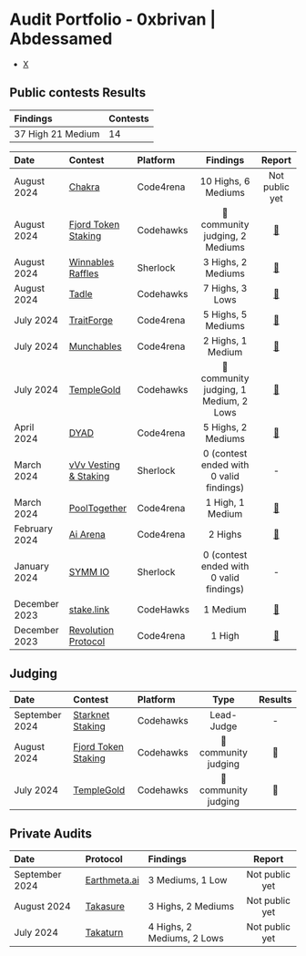 # Audit Portfolio - 0xbrivan | Abdessamed


- [X](https://twitter.com/bri_samed)

## Public contests Results


| Findings             | Contests    | 
|:-------------------|:-------------|
| 37 High 21 Medium   | 14 |

| Date             | Contest                                                                       | Platform                                                                                 | Findings | Report | 
|:-------------------|:------------------------------------------------------------------------------|:--------------------------------------------------------------------------------------------|:-------:| :-------:|
|August 2024  | [Chakra](https://code4rena.com/audits/2024-08-chakra) | Code4rena | 10 Highs, 6 Mediums | Not public yet
|August 2024  | [Fjord Token Staking](https://codehawks.cyfrin.io/c/2024-08-fjord) | Codehawks | 🥇 community judging, 2 Mediums | [📝](./reports/FjordStaking/README.md)
|August 2024  | [Winnables Raffles](https://audits.sherlock.xyz/contests/516) | Sherlock | 3 Highs, 2 Mediums | [📝](./reports/Winnables/README.md)
|August 2024  | [Tadle](https://codehawks.cyfrin.io/c/2024-08-tadle) | Codehawks | 7 Highs, 3 Lows | [📝](/reports/Tadle/README.md)
|July 2024  | [TraitForge](https://code4rena.com/audits/2024-07-traitforge) | Code4rena | 5 Highs, 5 Mediums | [📝](./reports/TraitForge/README.md)
|July 2024  | [Munchables](https://code4rena.com/audits/2024-07-munchables#top) | Code4rena | 2 Highs, 1 Medium | [📝](./reports/Munchables/README.md)
|July 2024  | [TempleGold](https://codehawks.cyfrin.io/c/2024-07-templegold/) | Codehawks | 🥇 community judging, 1 Medium, 2 Lows | [📝](./reports/TempleGold/README.md)
|April 2024  | [DYAD](https://code4rena.com/audits/2024-04-dyad#top) | Code4rena | 5 Highs, 2 Mediums | [📝](./reports/DYAD/README.md)
|March 2024  | [vVv Vesting & Staking](https://audits.sherlock.xyz/contests/278) | Sherlock | 0 (contest ended with 0 valid findings) | -
|March 2024  | [PoolTogether](https://code4rena.com/audits/2024-03-pooltogether#top) | Code4rena | 1 High, 1 Medium | [📝](./reports/PoolTogether/README.md)
|February 2024  | [Ai Arena](https://code4rena.com/audits/2024-02-ai-arena#top) | Code4rena | 2 Highs | [📝](./reports/AiArena/README.md)
|January 2024  | [SYMM IO](https://audits.sherlock.xyz/contests/144) | Sherlock | 0 (contest ended with 0 valid findings) | -
|December 2023  | [stake.link](https://www.codehawks.com/contests/clqf7mgla0001yeyfah59c674) | CodeHawks | 1 Medium | [📝](./reports/StakeLink/README.md)
|December 2023  | [Revolution Protocol](https://code4rena.com/audits/2023-12-revolution-protocol#top) | Code4rena | 1 High | [📝](./reports/Revolution%20Protocol/README.md)

## Judging
| Date             | Contest                                                                       | Platform                                                                                 | Type | Results |
|:-------------------|:------------------------------------------------------------------------------|:--------------------------------------------------------------------------------------------|:-------:| :-------:
|September 2024  | [Starknet Staking](https://codehawks.cyfrin.io/c/2024-09-starknet-staking) | Codehawks | Lead-Judge | - |
|August 2024  | [Fjord Token Staking](https://codehawks.cyfrin.io/c/2024-08-fjord) | Codehawks | 🥇 community judging | 🥇
|July 2024  | [TempleGold](https://codehawks.cyfrin.io/c/2024-07-templegold/) | Codehawks | 🥇 community judging | 🥇

## Private Audits


| Date             | Protocol                                                                       | Findings                                                                                 | Report |
|:-------------------|:------------------------------------------------------------------------------|:--------------------------------------------------------------------------------------------| :-------:|
|September 2024  | [Earthmeta.ai](https://x.com/EarthMetaAi) | 3 Mediums, 1 Low  | Not public yet |
|August 2024  | [Takasure](https://takadao.io/) | 3 Highs, 2 Mediums  | Not public yet |
|July 2024  | [Takaturn](https://takaturn.io/) | 4 Highs, 2 Mediums, 2 Lows  | Not public yet |
